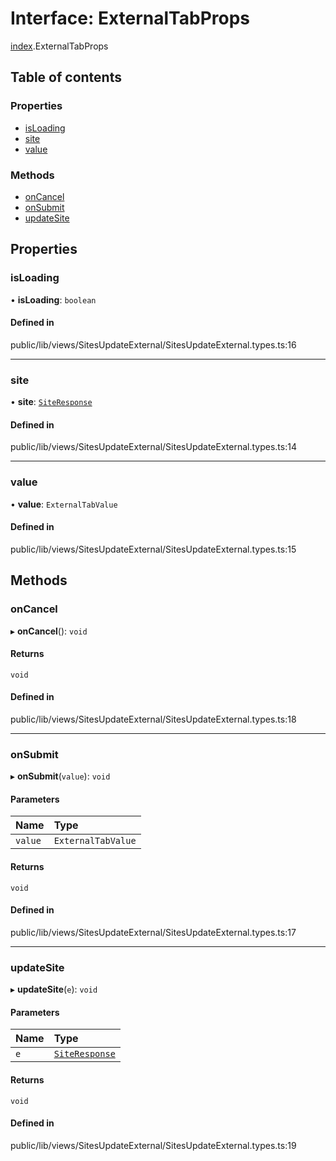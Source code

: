 # Interface: ExternalTabProps

[index](../wiki/index).ExternalTabProps

## Table of contents

### Properties

- [isLoading](../wiki/index.ExternalTabProps#isloading)
- [site](../wiki/index.ExternalTabProps#site)
- [value](../wiki/index.ExternalTabProps#value)

### Methods

- [onCancel](../wiki/index.ExternalTabProps#oncancel)
- [onSubmit](../wiki/index.ExternalTabProps#onsubmit)
- [updateSite](../wiki/index.ExternalTabProps#updatesite)

## Properties

### isLoading

• **isLoading**: `boolean`

#### Defined in

public/lib/views/SitesUpdateExternal/SitesUpdateExternal.types.ts:16

___

### site

• **site**: [`SiteResponse`](../wiki/index.SiteResponse)

#### Defined in

public/lib/views/SitesUpdateExternal/SitesUpdateExternal.types.ts:14

___

### value

• **value**: `ExternalTabValue`

#### Defined in

public/lib/views/SitesUpdateExternal/SitesUpdateExternal.types.ts:15

## Methods

### onCancel

▸ **onCancel**(): `void`

#### Returns

`void`

#### Defined in

public/lib/views/SitesUpdateExternal/SitesUpdateExternal.types.ts:18

___

### onSubmit

▸ **onSubmit**(`value`): `void`

#### Parameters

| Name | Type |
| :------ | :------ |
| `value` | `ExternalTabValue` |

#### Returns

`void`

#### Defined in

public/lib/views/SitesUpdateExternal/SitesUpdateExternal.types.ts:17

___

### updateSite

▸ **updateSite**(`e`): `void`

#### Parameters

| Name | Type |
| :------ | :------ |
| `e` | [`SiteResponse`](../wiki/index.SiteResponse) |

#### Returns

`void`

#### Defined in

public/lib/views/SitesUpdateExternal/SitesUpdateExternal.types.ts:19
